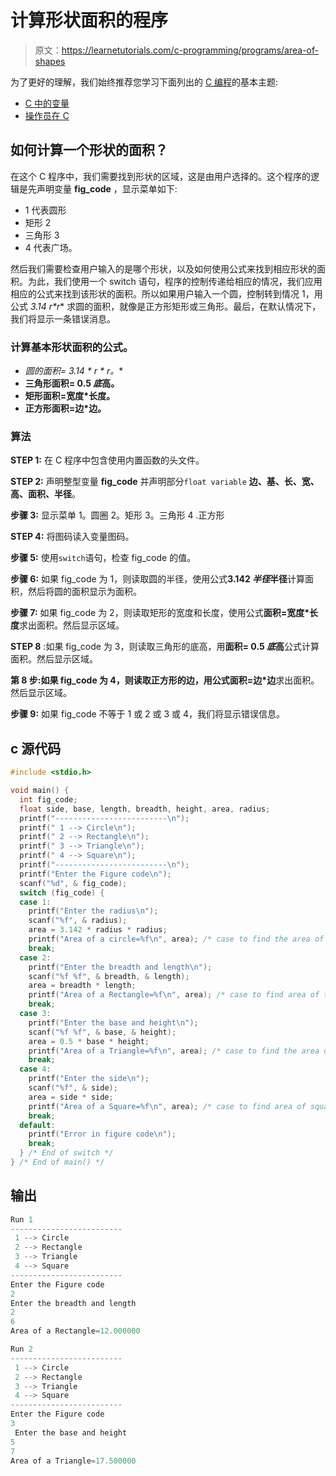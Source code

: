 # 计算形状面积的程序

> 原文：<https://learnetutorials.com/c-programming/programs/area-of-shapes>

为了更好的理解，我们始终推荐您学习下面列出的 [C 编程](../ "C programming")的基本主题:

*   [C 中的变量](../../c-programming/variables)
*   [操作员在 C](../../c-programming/operators)

## 如何计算一个形状的面积？

在这个 C 程序中，我们需要找到形状的区域，这是由用户选择的。这个程序的逻辑是先声明变量 **fig_code** ，显示菜单如下:

*   1 代表圆形
*   矩形 2
*   三角形 3
*   4 代表广场。

然后我们需要检查用户输入的是哪个形状，以及如何使用公式来找到相应形状的面积。为此，我们使用一个 switch 语句，程序的控制传递给相应的情况，我们应用相应的公式来找到该形状的面积。所以如果用户输入一个圆，控制转到情况 1，用公式 **3.14* r*r** 求圆的面积，就像是正方形矩形或三角形。最后，在默认情况下，我们将显示一条错误消息。

### 计算基本形状面积的公式。

*   **圆的面积= 3.14 * r * r*。**
*   **三角形面积= 0.5 *底*高。**
*   **矩形面积=宽度*长度。**
*   **正方形面积=边*边。**

### 算法

**STEP 1:** 在 C 程序中包含使用内置函数的头文件。

**STEP 2:** 声明整型变量 **fig_code** 并声明部分`float variable` **边、基、长、宽、高、面积、半径**。

**步骤 3:** 显示菜单 1。圆圈 2。矩形 3。三角形 4 .正方形

**STEP 4:** 将图码读入变量图码。

**步骤 5:** 使用`switch`语句，检查 fig_code 的值。

**步骤 6:** 如果 fig_code 为 1，则读取圆的半径，使用公式**3.142 *半径*半径**计算面积，然后将圆的面积显示为面积。

**步骤 7:** 如果 fig_code 为 2，则读取矩形的宽度和长度，使用公式**面积=宽度*长度**求出面积。然后显示区域。

**STEP 8** :如果 fig_code 为 3，则读取三角形的底高，用**面积= 0.5 *底*高**公式计算面积。然后显示区域。

**第 8 步:**如果 fig_code 为 4，则读取正方形的边，用公式**面积=边*边**求出面积。然后显示区域。

**步骤 9:** 如果 fig_code 不等于 1 或 2 或 3 或 4，我们将显示错误信息。

## c 源代码

```c
#include <stdio.h>

void main() {
  int fig_code;
  float side, base, length, breadth, height, area, radius;
  printf("-------------------------\n");
  printf(" 1 --> Circle\n");
  printf(" 2 --> Rectangle\n");
  printf(" 3 --> Triangle\n");
  printf(" 4 --> Square\n");
  printf("-------------------------\n");
  printf("Enter the Figure code\n");
  scanf("%d", & fig_code);
  switch (fig_code) {
  case 1:
    printf("Enter the radius\n");
    scanf("%f", & radius);
    area = 3.142 * radius * radius;
    printf("Area of a circle=%f\n", area); /* case to find the area of circle */
    break;
  case 2:
    printf("Enter the breadth and length\n");
    scanf("%f %f", & breadth, & length);
    area = breadth * length;
    printf("Area of a Rectangle=%f\n", area); /* case to find area of the rectangle */
    break;
  case 3:
    printf("Enter the base and height\n");
    scanf("%f %f", & base, & height);
    area = 0.5 * base * height;
    printf("Area of a Triangle=%f\n", area); /* case to find the area of the triangle  */
    break;
  case 4:
    printf("Enter the side\n");
    scanf("%f", & side);
    area = side * side;
    printf("Area of a Square=%f\n", area); /* case to find area of square */
    break;
  default:
    printf("Error in figure code\n");
    break;
  } /* End of switch */
} /* End of main() */

```

## 输出

```c
Run 1
-------------------------
 1 --> Circle
 2 --> Rectangle
 3 --> Triangle
 4 --> Square
-------------------------
Enter the Figure code
2
Enter the breadth and length
2
6
Area of a Rectangle=12.000000

Run 2
-------------------------
 1 --> Circle
 2 --> Rectangle
 3 --> Triangle
 4 --> Square
-------------------------
Enter the Figure code
3
 Enter the base and height
5
7
Area of a Triangle=17.500000 
```